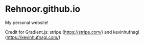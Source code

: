 # Rehnoor.github.io
My personal website!



Credit for Gradient.js: stripe (https://stripe.com/) and kevinhufnagl (https://kevinhufnagl.com/)

